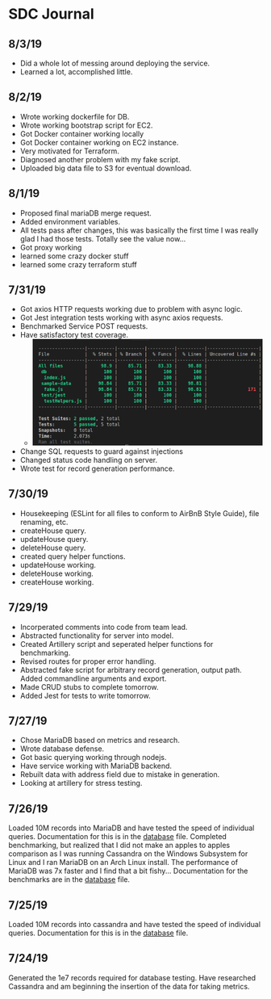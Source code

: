 # SDC Journal

## 8/3/19

- Did a whole lot of messing around deploying the service.
- Learned a lot, accomplished little.

## 8/2/19

- Wrote working dockerfile for DB.
- Wrote working bootstrap script for EC2.
- Got Docker container working locally
- Got Docker container working on EC2 instance.
- Very motivated for Terraform.
- Diagnosed another problem with my fake script.
- Uploaded big data file to S3 for eventual download.

## 8/1/19

- Proposed final mariaDB merge request.
- Added environment variables.
- All tests pass after changes, this was basically the first time I was really glad I had those tests. Totally see the value now...
- Got proxy working
- learned some crazy docker stuff
- learned some crazy terraform stuff

## 7/31/19

- Got axios HTTP requests working due to problem with async logic.
- Got Jest integration tests working with async axios requests.
- Benchmarked Service POST requests.
- Have satisfactory test coverage.
  - ![SatisfactoryCodeCoverage](./codeCoverage.png)
- Change SQL requests to guard against injections
- Changed status code handling on server.
- Wrote test for record generation performance.

## 7/30/19

- Housekeeping (ESLint for all files to conform to AirBnB Style Guide), file renaming, etc.
- createHouse query.
- updateHouse query.
- deleteHouse query.
- created query helper functions.
- updateHouse working.
- deleteHouse working.
- createHouse working.

## 7/29/19

- Incorperated comments into code from team lead.
- Abstracted functionality for server into model.
- Created Artillery script and seperated helper functions for benchmarking.
- Revised routes for proper error handling.
- Abstracted fake script for arbitrary record generation, output path. Added commandline arguments and export.
- Made CRUD stubs to complete tomorrow.
- Added Jest for tests to write tomorrow.

## 7/27/19

- Chose MariaDB based on metrics and research.
- Wrote database defense.
- Got basic querying working through nodejs.
- Have service working with MariaDB backend.
- Rebuilt data with address field due to mistake in generation.
- Looking at artillery for stress testing.

## 7/26/19

Loaded 10M records into MariaDB and have tested the speed of individual queries.
Documentation for this is in the [database](./database.md) file.
Completed benchmarking, but realized that I did not make an apples to apples
comparison as I was running Cassandra on the Windows Subsystem for Linux
and I ran MariaDB on an Arch Linux install. The performance of MariaDB was
7x faster and I find that a bit fishy...
Documentation for the benchmarks are in the [database](./database.md) file.

## 7/25/19

Loaded 10M records into cassandra and have tested the speed of individual queries.
Documentation for this is in the [database](./database.md) file.

## 7/24/19

Generated the 1e7 records required for database testing.
Have researched Cassandra and am beginning the insertion of the data for taking metrics.
